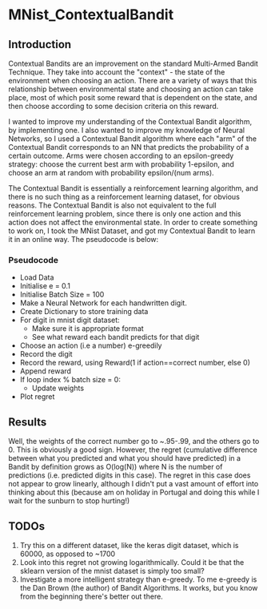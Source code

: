 # MNist_ContextualBandit

## Introduction
Contextual Bandits are an improvement on the standard Multi-Armed Bandit Technique. They take into account the "context" - the state of the environment 
when choosing an action. There are a variety of ways that this relationship between environmental state and choosing an action can take place, most of which posit
some reward that is dependent on the state, and then choose according to some decision criteria on this reward. 

I wanted to improve my understanding of the Contextual Bandit algorithm, by implementing one. I also wanted to improve my knowledge of Neural Networks, so I used 
a Contextual Bandit algorithm where each "arm" of the Contextual Bandit corresponds to an NN that predicts the probability of a certain outcome. Arms were chosen 
according to an epsilon-greedy strategy: choose the current best arm with probability 1-epsilon, and choose an arm at random with probability epsilon/(num arms).

The Contextual Bandit is essentially a reinforcement learning algorithm, and there is no such thing as a reinforcement learning dataset, for obvious reasons. The 
Contextual Bandit is also not equivalent to the full reinforcement learning problem, since there is only one action and this action does not affect the environmental
state. In order to create something to work on, I took the MNist Dataset, and got my Contextual Bandit to learn it in an online way. The pseudocode is below:


### Pseudocode 
- Load Data
- Initialise e = 0.1
- Initialise Batch Size = 100
- Make a Neural Network for each handwritten digit.
- Create Dictionary to store training data
- For digit in mnist digit dataset:
    - Make sure it is appropriate format
    - See what reward each bandit predicts for that digit
- Choose an action (i.e a number) e-greedily
- Record the digit
- Record the reward, using Reward(1 if action==correct number, else 0)
- Append reward
- If loop index % batch size = 0:
    - Update weights
- Plot regret

## Results

Well, the weights of the correct number go to ~.95-.99, and the others go to 0. This is obviously a good sign. However, the regret (cumulative difference between what you predicted and what you should have predicted) in a Bandit by definition grows
as O(log(N)) where N is the number of predictions (i.e. predicted digits in this case). The regret in this case does not appear to grow linearly, although I didn't put a vast amount of effort into thinking about this (because am on holiday in Portugal
and doing this while I wait for the sunburn to stop hurting!) 

## TODOs

1. Try this on a different dataset, like the keras digit dataset, which is 60000, as opposed to ~1700
2. Look into this regret not growing logarithmically. Could it be that the sklearn version of the mnist dataset is simply too small? 
3. Investigate a more intelligent strategy than e-greedy. To me e-greedy is the Dan Brown (the author) of Bandit Algorithms. It works, but you know from the beginning there's better out there.
